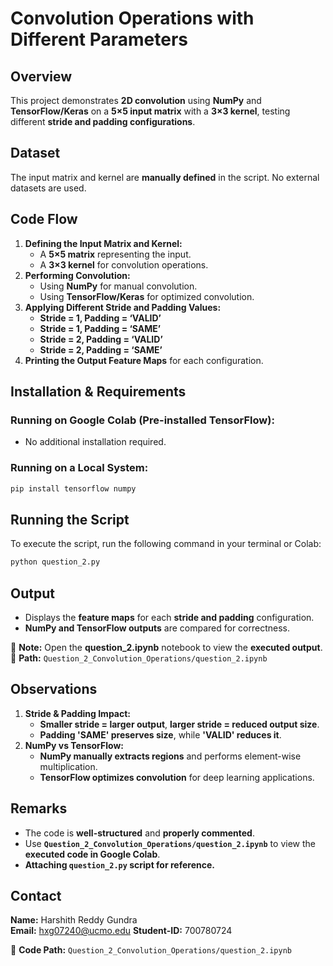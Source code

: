 # **Convolution Operations with Different Parameters**  

## **Overview**  
This project demonstrates **2D convolution** using **NumPy** and **TensorFlow/Keras** on a **5×5 input matrix** with a **3×3 kernel**, testing different **stride and padding configurations**.  

## **Dataset**  
The input matrix and kernel are **manually defined** in the script. No external datasets are used.  

## **Code Flow**  
1. **Defining the Input Matrix and Kernel:**  
   - A **5×5 matrix** representing the input.  
   - A **3×3 kernel** for convolution operations.  
2. **Performing Convolution:**  
   - Using **NumPy** for manual convolution.  
   - Using **TensorFlow/Keras** for optimized convolution.  
3. **Applying Different Stride and Padding Values:**  
   - **Stride = 1, Padding = ‘VALID’**  
   - **Stride = 1, Padding = ‘SAME’**  
   - **Stride = 2, Padding = ‘VALID’**  
   - **Stride = 2, Padding = ‘SAME’**  
4. **Printing the Output Feature Maps** for each configuration.  

## **Installation & Requirements**  
### **Running on Google Colab (Pre-installed TensorFlow):**  
- No additional installation required.  

### **Running on a Local System:**  
```sh
pip install tensorflow numpy
```

## **Running the Script**  
To execute the script, run the following command in your terminal or Colab:  
```sh
python question_2.py
```

## **Output**  
- Displays the **feature maps** for each **stride and padding** configuration.  
- **NumPy and TensorFlow outputs** are compared for correctness.  

📌 **Note:** Open the **question_2.ipynb** notebook to view the **executed output**.  
📍 **Path:** `Question_2_Convolution_Operations/question_2.ipynb`  

## **Observations**  
1. **Stride & Padding Impact:**  
   - **Smaller stride = larger output**, **larger stride = reduced output size**.  
   - **Padding 'SAME' preserves size**, while **'VALID' reduces it**.  
2. **NumPy vs TensorFlow:**  
   - **NumPy manually extracts regions** and performs element-wise multiplication.  
   - **TensorFlow optimizes convolution** for deep learning applications.  

## **Remarks**  
- The code is **well-structured** and **properly commented**.  
- Use **`Question_2_Convolution_Operations/question_2.ipynb`** to view the **executed code in Google Colab**.  
- **Attaching `question_2.py` script for reference.**  

## **Contact**  
**Name:** Harshith Reddy Gundra  
**Email:** hxg07240@ucmo.edu
**Student-ID:** 700780724

📍 **Code Path:** `Question_2_Convolution_Operations/question_2.ipynb`  
